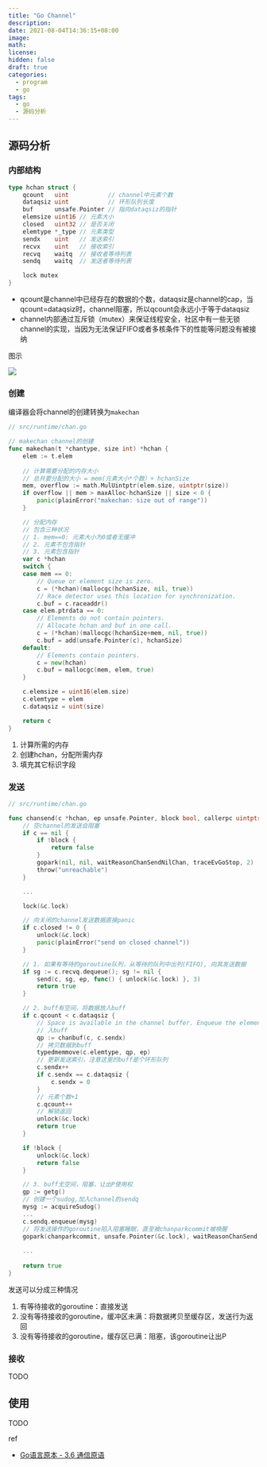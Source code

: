 ```yaml
---
title: "Go Channel"
description: 
date: 2021-08-04T14:36:15+08:00
image: 
math: 
license: 
hidden: false
draft: true
categories:
  - program
  - go
tags:
  - go
  - 源码分析
---
```




## 源码分析

###  内部结构

```go
type hchan struct {
	qcount   uint           // channel中元素个数
	dataqsiz uint           // 环形队列长度
	buf      unsafe.Pointer // 指向dataqsiz的指针
	elemsize uint16 // 元素大小
	closed   uint32 // 是否关闭
	elemtype *_type // 元素类型
	sendx    uint   // 发送索引
	recvx    uint   // 接收索引
	recvq    waitq  // 接收者等待列表
	sendq    waitq  // 发送者等待列表

	lock mutex
}
```

- qcount是channel中已经存在的数据的个数，dataqsiz是channel的cap，当qcount=dataqsiz时，channel阻塞，所以qcount会永远小于等于dataqsiz
- channel内部通过互斥锁（mutex）来保证线程安全，社区中有一些无锁channel的实现，当因为无法保证FIFO或者多核条件下的性能等问题没有被接纳



图示

![](https://i.loli.net/2021/08/04/7NGXd9ZI8zrSRxl.png)



### 创建

编译器会将channel的创建转换为`makechan`

```go
// src/runtime/chan.go

// makechan channel的创建
func makechan(t *chantype, size int) *hchan {
	elem := t.elem
	
	// 计算需要分配的内存大小
	// 总共要分配的大小 = mem(元素大小*个数）+ hchanSize
	mem, overflow := math.MulUintptr(elem.size, uintptr(size))
	if overflow || mem > maxAlloc-hchanSize || size < 0 {
		panic(plainError("makechan: size out of range"))
	}

	// 分配内存
	// 包含三种状况
	// 1. mem==0: 元素大小为0或者无缓冲
	// 2. 元素不包含指针
	// 3. 元素包含指针
	var c *hchan
	switch {
	case mem == 0:
		// Queue or element size is zero.
		c = (*hchan)(mallocgc(hchanSize, nil, true))
		// Race detector uses this location for synchronization.
		c.buf = c.raceaddr()
	case elem.ptrdata == 0:
		// Elements do not contain pointers.
		// Allocate hchan and buf in one call.
		c = (*hchan)(mallocgc(hchanSize+mem, nil, true))
		c.buf = add(unsafe.Pointer(c), hchanSize)
	default:
		// Elements contain pointers.
		c = new(hchan)
		c.buf = mallocgc(mem, elem, true)
	}

	c.elemsize = uint16(elem.size)
	c.elemtype = elem
	c.dataqsiz = uint(size)

	return c
}
```

1. 计算所需的内存
2. 创建hchan，分配所需内存
3. 填充其它标识字段

### 发送



```go
// src/runtime/chan.go

func chansend(c *hchan, ep unsafe.Pointer, block bool, callerpc uintptr) bool {
    // 空channel的发送会阻塞
	if c == nil {
		if !block {
			return false
		}
		gopark(nil, nil, waitReasonChanSendNilChan, traceEvGoStop, 2)
		throw("unreachable")
	}

	...

	lock(&c.lock)

	// 向关闭的channel发送数据直接panic
	if c.closed != 0 {
		unlock(&c.lock)
		panic(plainError("send on closed channel"))
	}

	// 1. 如果有等待的goroutine队列，从等待的队列中出列(FIFO), 向其发送数据
	if sg := c.recvq.dequeue(); sg != nil {
		send(c, sg, ep, func() { unlock(&c.lock) }, 3)
		return true
	}

	// 2. buff有空间，将数据放入buff
	if c.qcount < c.dataqsiz {
		// Space is available in the channel buffer. Enqueue the element to send.
		// 入buff
		qp := chanbuf(c, c.sendx)
        // 拷贝数据到buff
		typedmemmove(c.elemtype, qp, ep)
		// 更新发送索引，注意这里的buff是个环形队列
		c.sendx++
		if c.sendx == c.dataqsiz {
			c.sendx = 0
		}
		// 元素个数+1
		c.qcount++
		// 解锁返回
		unlock(&c.lock)
		return true
	}

	if !block {
		unlock(&c.lock)
		return false
	}

	// 3. buff无空间，阻塞，让出P使用权
	gp := getg()
	// 创建一个sudog,加入channel的sendq
	mysg := acquireSudog()
	...
	c.sendq.enqueue(mysg)
	// 将发送操作的goroutine陷入阻塞睡眠，直至被chanparkcommit被唤醒
	gopark(chanparkcommit, unsafe.Pointer(&c.lock), waitReasonChanSend, traceEvGoBlockSend, 2)
	
    ...
    
	return true
}
```

发送可以分成三种情况

1. 有等待接收的goroutine：直接发送
2. 没有等待接收的goroutine，缓冲区未满：将数据拷贝至缓存区，发送行为返回
3. 没有等待接收的goroutine，缓存区已满：阻塞，该goroutine让出P



### 接收

TODO



## 使用

TODO





ref

- [Go语言原本 - 3.6 通信原语](https://golang.design/under-the-hood/zh-cn/part1basic/ch03lang/chan/)



